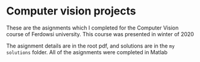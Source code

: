 # Computer vision projects

These are the asignments which I completed for the Computer Vision course of Ferdowsi university. This course was presented in winter of 2020 

The asignment details are in the root pdf, and solutions are in the `my solutions` folder. All of the asignments were completed in Matlab 
